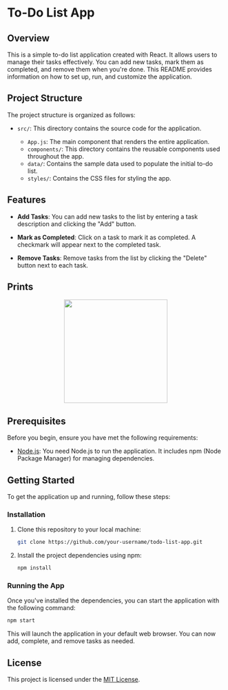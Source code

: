 # To-Do List App

## Overview

This is a simple to-do list application created with React. It allows users to manage their tasks effectively. You can add new tasks, mark them as completed, and remove them when you're done. This README provides information on how to set up, run, and customize the application.

## Project Structure

The project structure is organized as follows:

- `src/`: This directory contains the source code for the application.

  - `App.js`: The main component that renders the entire application.
  - `components/`: This directory contains the reusable components used throughout the app.
  - `data/`: Contains the sample data used to populate the initial to-do list.
  - `styles/`: Contains the CSS files for styling the app.

## Features

- **Add Tasks**: You can add new tasks to the list by entering a task description and clicking the "Add" button.

- **Mark as Completed**: Click on a task to mark it as completed. A checkmark will appear next to the completed task.

- **Remove Tasks**: Remove tasks from the list by clicking the "Delete" button next to each task.

## Prints
<p align="center">
  <img src="img/01.jpg" width="240" />
</p>

## Prerequisites

Before you begin, ensure you have met the following requirements:

- [Node.js](https://nodejs.org/): You need Node.js to run the application. It includes npm (Node Package Manager) for managing dependencies.

## Getting Started

To get the application up and running, follow these steps:

### Installation

1. Clone this repository to your local machine:

   ```bash
   git clone https://github.com/your-username/todo-list-app.git
   ```

2. Install the project dependencies using npm:

   ```bash
   npm install
   ```

### Running the App

Once you've installed the dependencies, you can start the application with the following command:

```bash
npm start
```

This will launch the application in your default web browser. You can now add, complete, and remove tasks as needed.

## License

This project is licensed under the [MIT License](LICENSE.md).
